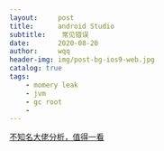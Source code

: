 ```yaml
---
layout:     post
title:      android Studio
subtitle:    常见错误
date:       2020-08-20
author:     wqq
header-img: img/post-bg-ios9-web.jpg
catalog: true
tags:
    - momery leak
    - jvm
    - gc root
    -                     
---
```

[不知名大佬分析，值得一看](https://proandroiddev.com/everything-you-need-to-know-about-memory-leaks-in-android-d7a59faaf46a)
